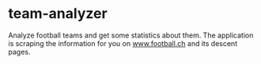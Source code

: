 team-analyzer
=============

Analyze football teams and get some statistics about them. The application is scraping the information for you on www.football.ch and its descent pages.
